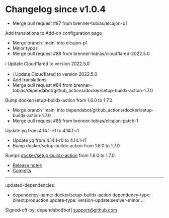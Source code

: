 # Changelog since v1.0.4
- Merge pull request #87 from brenner-tobias/elcajon-p1

Add translations to Add-on configuration page 
- Merge branch 'main' into elcajon-p1 
- Minor typos 
- Merge pull request #88 from brenner-tobias/cloudflared-2022.5.0

ℹ️ Update Cloudflared to version 2022.5.0 
- ℹ️ Update Cloudflared to version 2022.5.0 
- Add translations 
- Merge pull request #84 from brenner-tobias/dependabot/github_actions/docker/setup-buildx-action-1.7.0

Bump docker/setup-buildx-action from 1.6.0 to 1.7.0 
- Merge branch 'main' into dependabot/github_actions/docker/setup-buildx-action-1.7.0 
- Merge pull request #85 from brenner-tobias/elcajon-patch-1

Update yq from 4.14.1-r0 to 4.14.1-r1 
- Update yq from 4.14.1-r0 to 4.14.1-r1 
- Bump docker/setup-buildx-action from 1.6.0 to 1.7.0

Bumps [docker/setup-buildx-action](https://github.com/docker/setup-buildx-action) from 1.6.0 to 1.7.0.
- [Release notes](https://github.com/docker/setup-buildx-action/releases)
- [Commits](https://github.com/docker/setup-buildx-action/compare/v1.6.0...v1.7.0)

---
updated-dependencies:
- dependency-name: docker/setup-buildx-action
  dependency-type: direct:production
  update-type: version-update:semver-minor
...

Signed-off-by: dependabot[bot] <support@github.com> 
